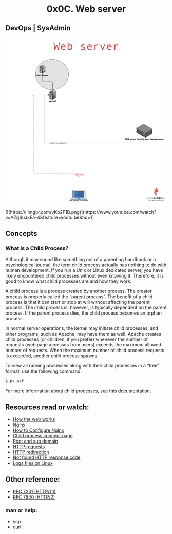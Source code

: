 <h1 align="center"> 0x0C. Web server </h1>

## DevOps | SysAdmin

<p align="center">
<img src="https://github.com/Ezra-Mallo/alx-system_engineering-devops/blob/master/0x0C-web_server/images/alx_pic1.png"
	alt="alx_pic1">
</p>
[!(https://i.imgur.com/vKb2F1B.png)](https://www.youtube.com/watch?v=AZg4uJkEa-4&feature=youtu.be&hd=1)

## Concepts
### What is a Child Process?
Although it may sound like something out of a parenting handbook or a psychological journal, the term child process actually has nothing to do with human development. If you run a Unix or Linux dedicated server, you have likely encountered child processes without even knowing it. Therefore, it is good to know what child processes are and how they work.

A child process is a process created by another process. The creator process is properly called the “parent process”. The benefit of a child process is that it can start or stop at will without affecting the parent process. The child process is, however, is typically dependent on the parent process. If the parent process dies, the child process becomes an orphan process.

In normal server operations, the kernel may initiate child processes, and other programs, such as Apache, may have them as well. Apache creates child processes (or children, if you prefer) whenever the number of requests (web page accesses from users) exceeds the maximum allowed number of requests. When the maximum number of child process requests is exceeded, another child process spawns.

To view all running processes along with their child processes in a “tree” format, use the following command:
```
$ ps axf
```
For more information about child processes, [see this documentation.](https://www.gnu.org/software/libc/manual/html_node/Processes.html#Processes)

## Resources read or watch:
* [How the web works](https://developer.mozilla.org/en-US/docs/Learn/Getting_started_with_the_web/How_the_Web_works)
* [Nginx](https://en.wikipedia.org/wiki/Nginx)
* [How to Configure Nginx](https://en.wikipedia.org/wiki/Nginx)
* [Child process concept page]()
* [Root and sub domain](https://landingi.com/help/domains-vs-subdomains/)
* [HTTP requests](https://www.tutorialspoint.com/http/http_methods.htm)
* [HTTP redirection](https://moz.com/learn/seo/redirection)
* [Not found HTTP response code](https://en.wikipedia.org/wiki/HTTP_404)
* [Logs files on Linux](https://www.cyberciti.biz/faq/ubuntu-linux-gnome-system-log-viewer/)

## Other reference:

* [RFC 7231 (HTTP/1.1)](https://datatracker.ietf.org/doc/html/rfc7231)
* [RFC 7540 (HTTP/2)](https://datatracker.ietf.org/doc/html/rfc7540)

### man or help:

* scp
* curl
